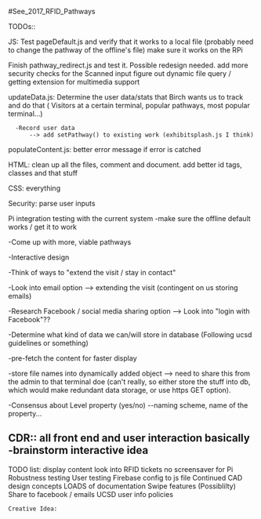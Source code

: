 #See_2017_RFID_Pathways

TODOs::

JS:
  Test pageDefault.js and verify that it works to a local file
    (probably need to change the pathway of the offline's file)
    make sure it works on the RPi


  Finish pathway_redirect.js and test it. Possible redesign needed.
    add more security checks for the Scanned input
    figure out dynamic file query / getting extension for multimedia support

  updateData.js:
    Determine the user data/stats that Birch wants us to track and do that
      ( Visitors at a certain terminal, popular pathways, most popular terminal...)

      -Record user data
          --> add setPathway() to existing work (exhibitsplash.js I think)


  populateContent.js:
    better error message if error is catched

HTML:
  clean up all the files, comment and document.
  add better id tags, classes and that stuff

CSS:
  everything

Security:
  parse user inputs

Pi integration testing with the current system
  -make sure the offline default works / get it to work

-Come up with more, viable pathways

-Interactive design

-Think of ways to "extend the visit / stay in contact"

-Look into email option --> extending the visit
  (contingent on us storing emails)

-Research Facebook / social media sharing option
    --> Look into "login with Facebook"??


-Determine what kind of data we can/will store in database
  (Following ucsd guidelines or something)









-pre-fetch the content for faster display

-store file names into dynamically added object --> need to share this from
  the admin to that terminal doe (can't really, so either store the stuff into
  db, which would make redundant data storage, or use https GET option).

-Consensus about Level property  (yes/no)
  --naming scheme, name of the property...




CDR:: all front end and user interaction basically
  -brainstorm interactive idea
  -



TODO list:
    display content
    look into RFID tickets
    no screensaver for Pi
    Robustness testing
    User testing
    Firebase config to js file
    Continued CAD design concepts
    LOADS of documentation
    Swipe features (Possiblilty)
    Share to facebook / emails
    UCSD user info policies

    Creative Idea:
